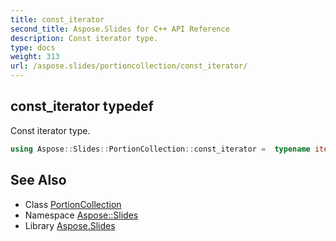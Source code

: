 ```yaml
---
title: const_iterator
second_title: Aspose.Slides for C++ API Reference
description: Const iterator type.
type: docs
weight: 313
url: /aspose.slides/portioncollection/const_iterator/
---
```

## const_iterator typedef


Const iterator type.

```cpp
using Aspose::Slides::PortionCollection::const_iterator =  typename iterator_holder_type::const_iterator
```

## See Also

* Class [PortionCollection](../)
* Namespace [Aspose::Slides](../../)
* Library [Aspose.Slides](../../../)